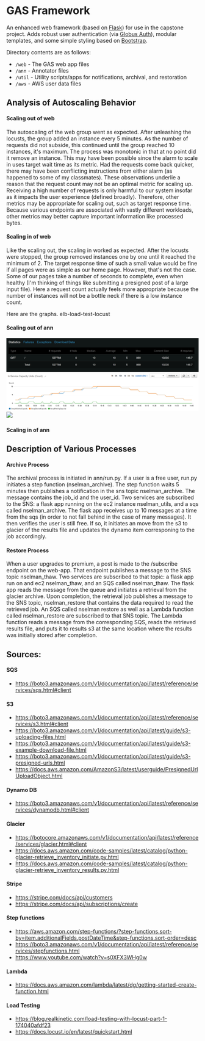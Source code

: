 # GAS Framework
An enhanced web framework (based on [Flask](https://flask.palletsprojects.com/)) for use in the capstone project. Adds robust user authentication (via [Globus Auth](https://docs.globus.org/api/auth)), modular templates, and some simple styling based on [Bootstrap](https://getbootstrap.com/docs/3.3/).

Directory contents are as follows:
* `/web` - The GAS web app files
* `/ann` - Annotator files
* `/util` - Utility scripts/apps for notifications, archival, and restoration
* `/aws` - AWS user data files


## Analysis of Autoscaling Behavior

#### Scaling out of web
The autoscaling of the web group went as expected.  After unleashing the locusts, the group added an instance every 5 minutes.  As the number of requests did not subside, this continued until the group reached 10 instances, it's maximum.  The  process was monotonic in that at no point did it remove an instance.  This may have been possible since the alarm to scale in uses target wait time as its metric.  Had the requests come back quicker, there may have been conflicting instructions from either alarm (as happened to some of my classmates).  These observations underlie a reason that the request count may not be an optimal metric for scaling up.  Receiving a high number of requests is only harmful to our system insofar as it impacts the user experience (defined broadly).  Therefore, other metrics may be appropriate for scaling out, such as target response time.  Because various endpoints are associated with vastly different workloads, other metrics may better capture important information like processed bytes.

#### Scaling in of web
Like the scaling out, the scaling in worked as expected.  After the locusts were stopped, the group removed instances one by one until it reached the minimum of 2.  The target response time of such a small value would be fine if all pages were as simple as our home page.  However, that's not the case.  Some of our pages take a number of seconds to complete, even when healthy (I'm thinking of things like submitting a presigned post of a large input file).  Here a request count actually feels more appropriate because the number of instances will not be a bottle neck if there is a low instance count. 


Here are the graphs.
elb-load-test-locust
#### Scaling out of ann
![](/images/elb-load-test-locust.PNG)
![](/images/elb-load-test.PNG)
![](/images/elb-load-test1.PNG)

#### Scaling in of ann


## Description of Various Processes
#### Archive Process
The archival process is initiated in ann/run.py.  If a user is a free user, run.py initiates a step function (nselman_archive).  The step function waits 5 minutes then publishes a notification in the sns topic nselman_archive.  The message contains the job_id and the user_id.  Two services are subscribed to the SNS:  a flask app running on the ec2 instance nselman_utils, and a sqs called nselman_archive.  The flask app receives up to 10 messages at a time from the sqs (in order to not fall behind in the case of many messages).  It then verifies the user is still free.  If so, it initiates an move from the s3 to glacier of the results file and updates the dynamo item corresponing to the job accordingly.

#### Restore Process
When a user upgrades to premium, a post is made to the /subscribe endpoint on the web-app.  That endpoint publishes a message to the SNS topic nselman_thaw.  Two services are subscribed to that topic:  a flask app run on and ec2 nselman_thaw, and an SQS called nselman_thaw.  The flask app reads the message from the queue and initiates a retrieval from the glacier archive.  Upon completion, the retrieval job publishes a message to the SNS topic, nselman_restore that contains the data required to read the retrieved job.  An SQS called nselman restore as well as a Lambda function called nselman_restore are subscribed to that SNS topic.  The Lambda function reads a message from the corresponding SQS, reads the retrieved results file, and puts it to results s3 at the same location where the results was initially stored after completion.




## Sources:

#### SQS
* https://boto3.amazonaws.com/v1/documentation/api/latest/reference/services/sqs.html#client

#### S3
* https://boto3.amazonaws.com/v1/documentation/api/latest/reference/services/s3.html#client
* https://boto3.amazonaws.com/v1/documentation/api/latest/guide/s3-uploading-files.html
* https://boto3.amazonaws.com/v1/documentation/api/latest/guide/s3-example-download-file.html
* https://boto3.amazonaws.com/v1/documentation/api/latest/guide/s3-presigned-urls.html
* https://docs.aws.amazon.com/AmazonS3/latest/userguide/PresignedUrlUploadObject.html


#### Dynamo DB
* https://boto3.amazonaws.com/v1/documentation/api/latest/reference/services/dynamodb.html#client
 
#### Glacier
* https://botocore.amazonaws.com/v1/documentation/api/latest/reference/services/glacier.html#client
* https://docs.aws.amazon.com/code-samples/latest/catalog/python-glacier-retrieve_inventory_initiate.py.html
* https://docs.aws.amazon.com/code-samples/latest/catalog/python-glacier-retrieve_inventory_results.py.html

#### Stripe
* https://stripe.com/docs/api/customers
* https://stripe.com/docs/api/subscriptions/create

#### Step functions
* https://aws.amazon.com/step-functions/?step-functions.sort-by=item.additionalFields.postDateTime&step-functions.sort-order=desc
* https://boto3.amazonaws.com/v1/documentation/api/latest/reference/services/stepfunctions.html
* https://www.youtube.com/watch?v=s0XFX3WHg0w

#### Lambda
* https://docs.aws.amazon.com/lambda/latest/dg/getting-started-create-function.html

#### Load Testing
* https://blog.realkinetic.com/load-testing-with-locust-part-1-174040afdf23
* https://docs.locust.io/en/latest/quickstart.html



